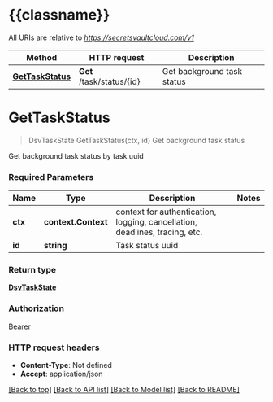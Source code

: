 # {{classname}}

All URIs are relative to *https://secretsvaultcloud.com/v1*

Method | HTTP request | Description
------------- | ------------- | -------------
[**GetTaskStatus**](TasksApi.md#GetTaskStatus) | **Get** /task/status/{id} | Get background task status

# **GetTaskStatus**
> DsvTaskState GetTaskStatus(ctx, id)
Get background task status

Get background task status by task uuid

### Required Parameters

Name | Type | Description  | Notes
------------- | ------------- | ------------- | -------------
 **ctx** | **context.Context** | context for authentication, logging, cancellation, deadlines, tracing, etc.
  **id** | **string**| Task status uuid | 

### Return type

[**DsvTaskState**](TaskState.md)

### Authorization

[Bearer](../README.md#Bearer)

### HTTP request headers

 - **Content-Type**: Not defined
 - **Accept**: application/json

[[Back to top]](#) [[Back to API list]](../README.md#documentation-for-api-endpoints) [[Back to Model list]](../README.md#documentation-for-models) [[Back to README]](../README.md)

